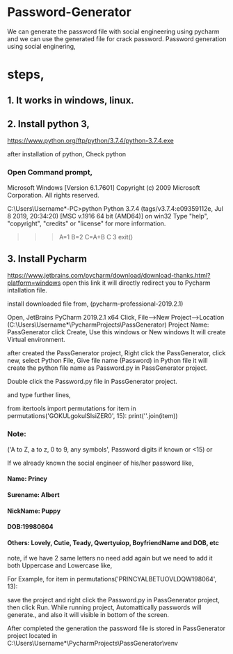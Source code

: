 # Password-Generator
We can generate the password file with social engineering using pycharm and we can use the generated file for crack password.
Password generation using social enginering,


# steps,
## 1. It works in windows, linux.
## 2. Install python 3,
https://www.python.org/ftp/python/3.7.4/python-3.7.4.exe

after installation of python, Check python
### Open Command prompt,


Microsoft Windows [Version 6.1.7601]
Copyright (c) 2009 Microsoft Corporation.  All rights reserved.

C:\Users\Username*-PC>python
Python 3.7.4 (tags/v3.7.4:e09359112e, Jul  8 2019, 20:34:20) [MSC v.1916 64 bit
(AMD64)] on win32
Type "help", "copyright", "credits" or "license" for more information.

>>> A=1
>>> B=2
>>> C=A+B
>>> C
3
>>> exit()




## 3. Install Pycharm
https://www.jetbrains.com/pycharm/download/download-thanks.html?platform=windows
open this link it will directly redirect you to Pycharm intallation file.

install downloaded file from, (pycharm-professional-2019.2.1)

Open, JetBrains PyCharm 2019.2.1 x64
Click, File-->New Project-->Location (C:\Users\Username*\PycharmProjects\PassGenerator) Project Name: PassGenerator
click Create, Use this windows or New windows
It will create Virtual environment.

after created the PassGenerator project,
Right click the PassGenerator, click new, select Python File,
Give file name (Password) in Python file
it will create the python file name as Password.py in PassGenerator project.

Double click the Password.py file in PassGenerator project.

and type further lines,

from itertools import permutations
for item in permutations('GOKULgokulSIsiZER0', 15):
    print(''.join(item))

### Note: 
('A to Z, a to z, 0 to 9, any symbols', Password digits if known or <15)
or 


If we already known the social engineer of his/her password like,
#### Name: Princy
#### Surename: Albert
#### NickName: Puppy
#### DOB:19980604
#### Others: Lovely, Cutie, Teady, Qwertyuiop, BoyfriendName and DOB, etc
note,
if we have 2 same letters no need add again but we need to add it both Uppercase and Lowercase like,

For Example,
for item in permutations('PRINCYALBETUOVLDQW198064', 13):


save the project and right click the Password.py in PassGenerator project, then click Run. 
While running project, Automattically passwords will generate., and also it will visible in bottom of the screen.

After completed the generation the password file is stored in PassGenerator project located in 
C:\Users\Username*\PycharmProjects\PassGenerator\venv
